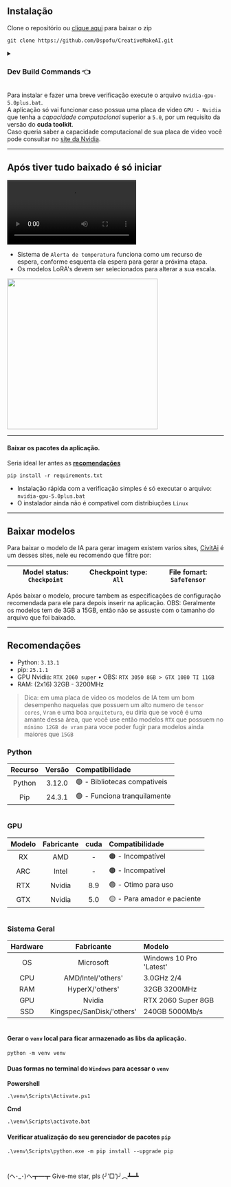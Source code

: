 ## Instalação

Clone o repositório ou [clique aqui](https://github.com/Dspofu/CreativeMakeAI/archive/refs/heads/main.zip) para baixar o zip

```batch
git clone https://github.com/Dspofu/CreativeMakeAI.git
```

<details>
  <summary><h3><strong>Dev Build Commands</strong> 👈</h3></summary>

Comando para build do `.cpp`

```batch
g++ -static -static-libgcc -static-libstdc++ main.cpp -o installer_start.exe -ld3d9
```

Comando para build do `.py`

```batch
pyinstaller --onefile --windowed --icon="assets/images/icon.ico" main.py
pyinstaller main.spec
```

</details>

Para instalar e fazer uma breve verificação execute o arquivo `nvidia-gpu-5.0plus.bat`.<br>
A aplicação só vai funcionar caso possua uma placa de video `GPU - Nvidia` que tenha a *capacidade computacional* superior a `5.0`, por um requisito da versão do **cuda toolkit**.<br>
Caso queria saber a capacidade computacional de sua placa de video você pode consultar no [site da Nvidia](https://developer.nvidia.com/cuda-gpus).

___

## Após tiver tudo baixado é só iniciar

<video src="assets/images/example.mp4"></video>
<!-- <image src="assets/images/example.gif" style="width: 1920px"> -->

- Sistema de `Alerta de temperatura` funciona como um recurso de espera, conforme esquenta ela espera para gerar a próxima etapa.
- Os modelos LoRA's devem ser selecionados para alterar a sua escala.

<image src="assets/images/example.png" style="width: 350px">

___

#### Baixar os pacotes da aplicação. 

Seria ideal ler antes as [**recomendações**](#recomendações)

```batch
pip install -r requirements.txt
```

- Instalação rápida com a verificação simples é só executar o arquivo: `nvidia-gpu-5.0plus.bat`
- O instalador ainda não é compativel com distribiuções `Linux`
___

## Baixar modelos

Para baixar o modelo de IA para gerar imagem existem varios sites, [CivitAi](https://civitai.com/models) é um desses sites, nele eu recomendo que filtre por:

|Model status: `Checkpoint` | Checkpoint type: `All` | File fomart: `SafeTensor`
|---|---|---|

Após baixar o modelo, procure tambem as especificações de configuração recomendada para ele para depois inserir na aplicação.
OBS: Geralmente os modelos tem de 3GB a 15GB, então não se assuste com o tamanho do arquivo que foi baixado.

___

## Recomendações

- Python: `3.13.1`
- pip: `25.1.1`
- GPU Nvidia: `RTX 2060 super` • OBS: `RTX 3050 8GB > GTX 1080 TI 11GB`
- RAM: (2x16) 32GB - 3200MHz

> Dica: em uma placa de video os modelos de IA tem um bom desempenho naquelas que possuem um alto numero de `tensor cores`, `Vram` e uma boa `arquitetura`, eu diria que se você é uma amante dessa área, que você use então modelos `RTX` que possuem no `mínimo 12GB de vram` para voce poder fugir para modelos ainda maiores que `15GB`

### Python
|Recurso|Versão|Compatibilidade|
|:---:|:---:|:---|
|Python|3.12.0|🟢 - Bibliotecas compativeis|
|Pip|24.3.1|🟢 - Funciona tranquilamente|

# 

### GPU

|Modelo|Fabricante|cuda|Compatibilidade|
|:---:|:---:|:---:|:---|
|RX|AMD| - |🟠 - Incompatível|
|ARC|Intel| - |🟠 - Incompatível|
|RTX|Nvidia|8.9|🟢 - Otimo para uso|
|GTX|Nvidia|5.0|🟡 - Para amador e paciente|

# 

### Sistema Geral

|Hardware|Fabricante|Modelo|
|:---:|:---:|:---|
|OS|Microsoft|Windows 10 Pro 'Latest'|
|CPU|AMD/Intel/'others'|3.0GHz 2/4|
|RAM|HyperX/'others'|32GB 3200MHz|
|GPU|Nvidia|RTX 2060 Super 8GB|
|SSD|Kingspec/SanDisk/'others'|240GB 5000Mb/s|

# 

#### Gerar o `venv` local para ficar armazenado as libs da aplicação.

```batch
python -m venv venv
```

#### Duas formas no terminal do `Windows` para acessar o `venv`

**Powershell**

```batch
.\venv\Scripts\Activate.ps1
```

**Cmd**

```batch
.\venv\Scripts\activate.bat
```

#### Verificar atualização do seu gerenciador de pacotes `pip`

```batch
.\venv\Scripts\python.exe -m pip install --upgrade pip
```

# 

(ヘ･_･)ヘ┳━┳ Give-me star, pls (╯‵□′)╯︵┻━┻

